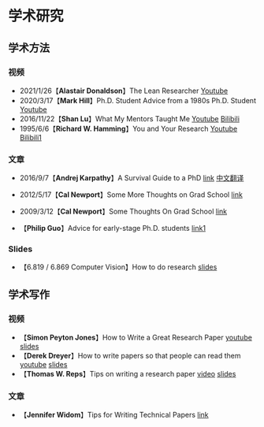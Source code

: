 # 学术研究

## 学术方法

### 视频

- 2021/1/26【**Alastair Donaldson**】The Lean Researcher [Youtube](https://www.youtube.com/watch?v=iJMvEHJ7wmA)
- 2020/3/17【**Mark Hill**】Ph.D. Student Advice from a 1980s Ph.D. Student [Youtube](https://www.youtube.com/watch?v=eabxuh3RZNs)
- 2016/11/22【**Shan Lu**】What My Mentors Taught Me [Youtube](https://www.youtube.com/live/lOOBJix9-Dw?feature=shared&t=315) [Bilibili](https://www.bilibili.com/video/BV1Ta411x7xM)
- 1995/6/6【**Richard W. Hamming**】You and Your Research [Youtube](https://www.youtube.com/watch?v=a1zDuOPkMSw) [Bilibili1](https://www.bilibili.com/video/BV1Qs4y1e7Dh)

### 文章

- 2016/9/7【**Andrej Karpathy**】A Survival Guide to a PhD [link](http://karpathy.github.io/2016/09/07/phd/) [中文翻译](https://mp.weixin.qq.com/s/-QQD5LlfsCa_awz1kVIT6A)
- 2012/5/17【**Cal Newport**】Some More Thoughts on Grad School [link](https://calnewport.com/some-more-thoughts-on-grad-school/)
- 2009/3/12【**Cal Newport**】Some Thoughts On Grad School [link](https://calnewport.com/some-thoughts-on-grad-school/)



- 【**Philip Guo**】Advice for early-stage Ph.D. students [link1](https://hongtaoh.com/en/2021/09/22/philip-guo-phd-advice/)

### Slides

- 【6.819 / 6.869 Computer Vision】How to do research [slides](http://6.869.csail.mit.edu/fa18/lecture/howToDoResearch1.pdf)

## 学术写作

### 视频

- 【**Simon Peyton Jones**】How to Write a Great Research Paper [youtube](https://youtu.be/VK51E3gHENc) [slides](https://www.microsoft.com/en-us/research/academic-program/write-great-research-paper/)
- 【**Derek Dreyer**】How to write papers so that people can read them [youtube](https://youtu.be/XpgJ31GKPWI) [slides](https://people.mpi-sws.org/~dreyer/talks/talk-plmw16.pdf)
- 【**Thomas W. Reps**】Tips on writing a research paper [video](https://www.pldi21.org/prerecorded_plmw.2.html) [slides](https://www.cs.wisc.edu/wpis/talks/WritingResearchPapers.pptx)

### 文章

- 【**Jennifer Widom**】Tips for Writing Technical Papers [link](https://cs.stanford.edu/people/widom/paper-writing.html)